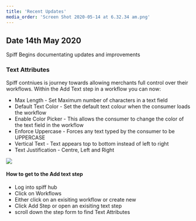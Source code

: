 ```yaml
---
title: 'Recent Updates'
media_order: 'Screen Shot 2020-05-14 at 6.32.34 am.png'
---
```


## Date 14th May 2020

Spiff Begins documentating updates and improvements

### Text Attributes

Spiff contniues is journey towards allowing merchants full control over their workflows. Within the Add Text step in a workflow you can now:

- Max Length - Set Maximum number of characters in a text field
- Default Text Color - Set the default text colour when the consumer loads the workflow
- Enable Color Picker - This allows the consumer to change the color of the text field in the workflow
- Enforce Uppercase - Forces any text typed by the consumer to be UPPERCASE
- Vertical Text - Text appears top to bottom instead of left to right
- Text Justification - Centre, Left and Right  

![](https://help.spiff.com.au/user/pages/06.recent-updates/Screen%20Shot%202020-05-14%20at%206.32.34%20am.png)  

#### How to get to the Add text step
- Log into spiff hub
- Click on Workflows 
- Either click on an exisiting workflow or create new 
- Click Add Step or open an exisiting text step
- scroll down the step form to find Text Attributes 


